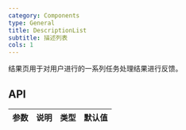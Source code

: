 ```yaml
---
category: Components
type: General
title: DescriptionList
subtitle: 描述列表
cols: 1
---
```


结果页用于对用户进行的一系列任务处理结果进行反馈。

## API

| 参数      | 说明                                      | 类型         | 默认值 |
|----------|------------------------------------------|-------------|-------|

